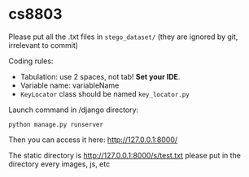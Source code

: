 # cs8803

Please put all the .txt files in ``stego_dataset/`` (they are ignored by git, irrelevant to commit)


Coding rules:
- Tabulation: use 2 spaces, not tab! __Set your IDE__.
- Variable name: variableName
- `KeyLocator` class should be named ``key_locator.py``



Launch command in /django directory:
```
python manage.py runserver
```
Then you can access it here: http://127.0.0.1:8000/

The static directory is http://127.0.0.1:8000/s/test.txt
please put in the directory every images, js, etc
